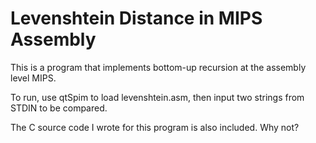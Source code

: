 # Levenshtein Distance in MIPS Assembly

This is a program that implements bottom-up recursion at the assembly level
MIPS.

To run, use qtSpim to load levenshtein.asm, then input two strings from
STDIN to be compared.

The C source code I wrote for this program is also included. Why not?

